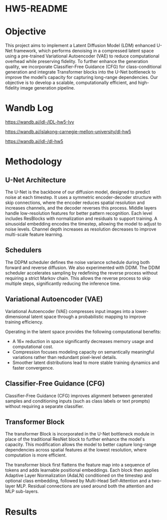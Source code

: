 # HW5-README

# Objective

This project aims to implement a Latent Diffusion Model (LDM) enhanced U-Net framework, which performs denoising in a compressed latent space using a pre-trained Variational Autoencoder (VAE) to reduce computational overhead while preserving fidelity. To further enhance the generation quality, we incorporate Classifier-Free Guidance (CFG)  for class-conditional generation and integrate Transformer blocks into the U-Net bottleneck to improve the model’s capacity for capturing long-range dependencies. Our objective is to develop a scalable, computationally efficient, and high-fidelity image generation pipeline.

# Wandb Log

https://wandb.ai/idl-/IDL-hw5-Ivy

https://wandb.ai/islakong-carnegie-mellon-university/dl-hw5

https://wandb.ai/idl-/dl-hw5

# Methodology

## U-Net Architecture

The U-Net is the backbone of our diffusion model, designed to predict noise at each timestep. It uses a symmetric encoder-decoder structure with skip connections, where the encoder reduces spatial resolution and increases channels, and the decoder reverses this process. Middle layers handle low-resolution features for better pattern recognition. Each level includes ResBlocks with normalization and residuals to support training. A sinusoidal embedding encodes the timestep, allowing the model to adjust to noise levels. Channel depth increases as resolution decreases to improve multi-scale feature learning.

## Schedulers

The DDPM scheduler defines the noise variance schedule during both forward and reverse diffusion. We also experimented with DDIM. The DDIM scheduler accelerates sampling by redefining the reverse process without requiring a strict Markov chain. This allows the reverse process to skip multiple steps, significantly reducing the inference time. 

## Variational Autoencoder (VAE)

Variational Autoencoder (VAE) compresses input images into a lower-dimensional latent space through a probabilistic mapping to improve training efficiency.

Operating in the latent space provides the following computational benefits:

- A 16× reduction in space significantly decreases memory usage and computational cost.
- Compression focuses modeling capacity on semantically meaningful variations rather than redundant pixel-level details.
- Smoother latent distributions lead to more stable training dynamics and faster convergence.

## Classifier-Free Guidance (CFG)

Classifier-Free Guidance (CFG) improves alignment between generated samples and conditioning inputs (such as class labels or text prompts) without requiring a separate classifier.

## Transformer Block

The transformer Block is incorporated in the U-Net bottleneck module in place of the traditional ResNet block to further enhance the model's capacity. This modification allows the model to better capture long-range dependencies across spatial features at the lowest resolution, where computation is more efficient.

The transformer block first flattens the feature map into a sequence of tokens and adds learnable positional embeddings. Each block then applies Adaptive Layer Normalization (AdaLN) conditioned on the timestep and optional class embedding, followed by Multi-Head Self-Attention and a two-layer MLP. Residual connections are used around both the attention and MLP sub-layers.

# Results